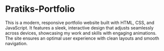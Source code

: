 # Pratiks-Portfolio
This is a modern, responsive portfolio website built with HTML, CSS, and JavaScript. It features a sleek, interactive design that adjusts seamlessly across devices, showcasing my work and skills with engaging animations. The site ensures an optimal user experience with clean layouts and smooth navigation.
